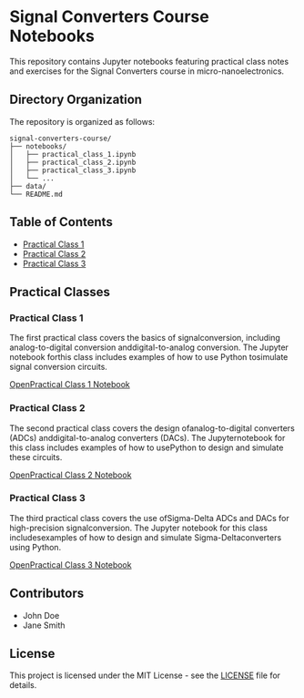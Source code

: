 
<h1>Signal Converters Course Notebooks</h1>
<p>This repository contains Jupyter notebooks featuring practical class notes and exercises for the Signal Converters course in micro-nanoelectronics.</p>

<h2>Directory Organization</h2>
<p>The repository is organized as follows:</p>

```
signal-converters-course/
├── notebooks/
│   ├── practical_class_1.ipynb
│   ├── practical_class_2.ipynb
│   ├── practical_class_3.ipynb
│   └── ...
├── data/
└── README.md
```

<h2>Table of Contents</h2>
<ul>
	<li><a href="#practical-class-1">Practical Class 1<a></li>
	<li><a href="#practical-class-2">Practical Class 2<a></li>
	<li><a href="#practical-class-3">Practical Class 3<a></li>
	<!-- Add more practical classes as needed -->
</ul>

<h2>Practical Classes</h2>
<h3 id="practical-class-1">Practical Class 1</h3>
<p>The first practical class covers the basics of signalconversion, including analog-to-digital conversion anddigital-to-analog conversion. The Jupyter notebook forthis class includes examples of how to use Python tosimulate signal conversion circuits.</p>
<p><a href="notebooks/practical_class_1.ipynb">OpenPractical Class 1 Notebook</a></p>
<h3 id="practical-class-2">Practical Class 2</h3>
<p>The second practical class covers the design ofanalog-to-digital converters (ADCs) anddigital-to-analog converters (DACs). The Jupyternotebook for this class includes examples of how to usePython to design and simulate these circuits.</p>
<p><a href="notebooks/practical_class_2.ipynb">OpenPractical Class 2 Notebook</a></p>
<h3 id="practical-class-3">Practical Class 3</h3>
<p>The third practical class covers the use ofSigma-Delta ADCs and DACs for high-precision signalconversion. The Jupyter notebook for this class includesexamples of how to design and simulate Sigma-Deltaconverters using Python.</p>
<p><a href="notebooks/practical_class_3.ipynb">OpenPractical Class 3 Notebook</a></p>
<!-- Add more practical classes as needed -->
<h2>Contributors</h2>
<ul>
	<li>John Doe</li>
	<li>Jane Smith</li>
	<!-- Add more contributors as needed -->
</ul>
<h2>License</h2>
<p>This project is licensed under the MIT License - see the <a href="LICENSE">LICENSE</a> file for details.</p>